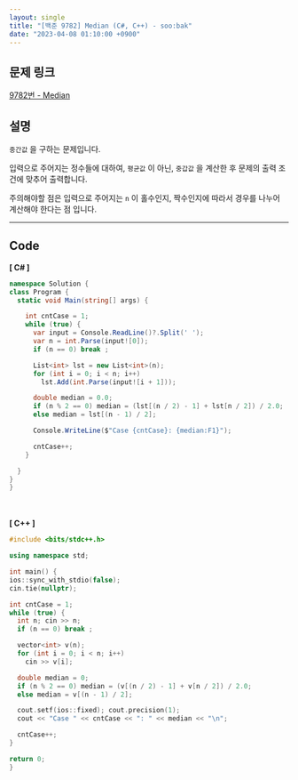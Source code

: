 ```yaml
---
layout: single
title: "[백준 9782] Median (C#, C++) - soo:bak"
date: "2023-04-08 01:10:00 +0900"
---
```


## 문제 링크
  [9782번 - Median](https://www.acmicpc.net/problem/9782)

## 설명
`중간값` 을 구하는 문제입니다. <br>

입력으로 주어지는 정수들에 대하여, `평균값` 이 아닌, `중갑값` 을 계산한 후 문제의 출력 조건에 맞추어 출력합니다. <br>

주의해야할 점은 입력으로 주어지는 `n` 이 홀수인지, 짝수인지에 따라서 경우를 나누어 계산해야 한다는 점 입니다.<br>
- - -

## Code
<b>[ C# ] </b>
<br>

  ```c#
namespace Solution {
  class Program {
    static void Main(string[] args) {

      int cntCase = 1;
      while (true) {
        var input = Console.ReadLine()?.Split(' ');
        var n = int.Parse(input![0]);
        if (n == 0) break ;

        List<int> lst = new List<int>(n);
        for (int i = 0; i < n; i++)
          lst.Add(int.Parse(input![i + 1]));

        double median = 0.0;
        if (n % 2 == 0) median = (lst[(n / 2) - 1] + lst[n / 2]) / 2.0;
        else median = lst[(n - 1) / 2];

        Console.WriteLine($"Case {cntCase}: {median:F1}");

        cntCase++;
      }

    }
  }
}
  ```
<br><br>
<b>[ C++ ] </b>
<br>

  ```c++
#include <bits/stdc++.h>

using namespace std;

int main() {
  ios::sync_with_stdio(false);
  cin.tie(nullptr);

  int cntCase = 1;
  while (true) {
    int n; cin >> n;
    if (n == 0) break ;

    vector<int> v(n);
    for (int i = 0; i < n; i++)
      cin >> v[i];

    double median = 0;
    if (n % 2 == 0) median = (v[(n / 2) - 1] + v[n / 2]) / 2.0;
    else median = v[(n - 1) / 2];

    cout.setf(ios::fixed); cout.precision(1);
    cout << "Case " << cntCase << ": " << median << "\n";

    cntCase++;
  }

  return 0;
}
  ```
